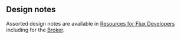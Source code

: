 ## Design notes

Assorted design notes are available in
[Resources for Flux Developers](https://flux-framework.readthedocs.io/projects/flux-core/en/latest/guide/internals.html)
including for the
[Broker](https://flux-framework.readthedocs.io/projects/flux-core/en/latest/guide/broker.html).

